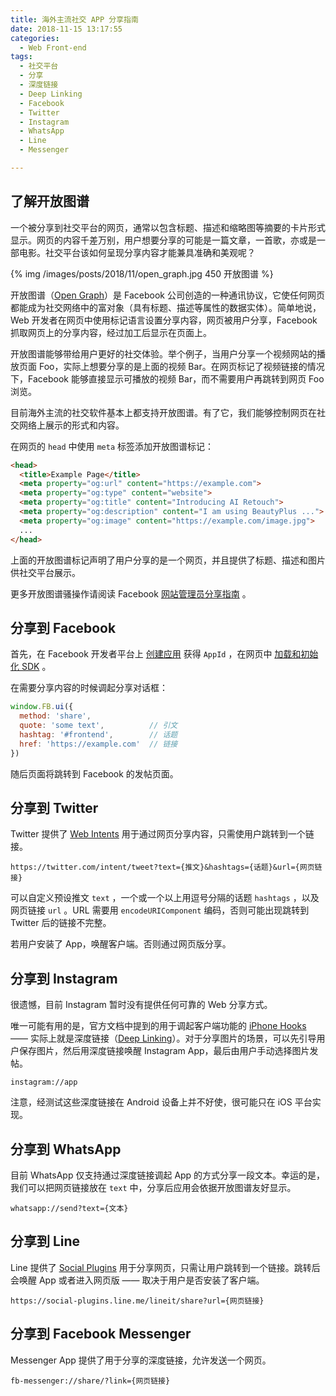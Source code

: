 ```yaml
---
title: 海外主流社交 APP 分享指南
date: 2018-11-15 13:17:55
categories:
  - Web Front-end
tags:
  - 社交平台
  - 分享
  - 深度链接
  - Deep Linking
  - Facebook
  - Twitter
  - Instagram
  - WhatsApp
  - Line
  - Messenger

---
```


## 了解开放图谱

一个被分享到社交平台的网页，通常以包含标题、描述和缩略图等摘要的卡片形式显示。网页的内容千差万别，用户想要分享的可能是一篇文章，一首歌，亦或是一部电影。社交平台该如何呈现分享内容才能兼具准确和美观呢？

<!-- more -->

{% img /images/posts/2018/11/open_graph.jpg 450 开放图谱 %}

开放图谱（[Open Graph](http://www.ogp.me/)）是 Facebook 公司创造的一种通讯协议，它使任何网页都能成为社交网络中的富对象（具有标题、描述等属性的数据实体）。简单地说，Web 开发者在网页中使用标记语言设置分享内容，网页被用户分享，Facebook 抓取网页上的分享内容，经过加工后显示在页面上。

开放图谱能够带给用户更好的社交体验。举个例子，当用户分享一个视频网站的播放页面 Foo，实际上想要分享的是上面的视频 Bar。在网页标记了视频链接的情况下，Facebook 能够直接显示可播放的视频 Bar，而不需要用户再跳转到网页 Foo 浏览。

目前海外主流的社交软件基本上都支持开放图谱。有了它，我们能够控制网页在社交网络上展示的形式和内容。

在网页的 `head` 中使用 `meta` 标签添加开放图谱标记：

``` html
<head>
  <title>Example Page</title>
  <meta property="og:url" content="https://example.com">
  <meta property="og:type" content="website">
  <meta property="og:title" content="Introducing AI Retouch">
  <meta property="og:description" content="I am using BeautyPlus ...">
  <meta property="og:image" content="https://example.com/image.jpg">
  ...
</head>
```

上面的开放图谱标记声明了用户分享的是一个网页，并且提供了标题、描述和图片供社交平台展示。

更多开放图谱骚操作请阅读 Facebook [网站管理员分享指南](https://developers.facebook.com/docs/sharing/webmasters/?translation) 。

## 分享到 Facebook

首先，在 Facebook 开发者平台上 [创建应用](https://developers.facebook.com/apps/) 获得 `AppId` ，在网页中 [加载和初始化 SDK](https://developers.facebook.com/docs/javascript/quickstart) 。

在需要分享内容的时候调起分享对话框：

``` js
window.FB.ui({
  method: 'share',
  quote: 'some text',          // 引文
  hashtag: '#frontend',        // 话题
  href: 'https://example.com'  // 链接
})
```

随后页面将跳转到 Facebook 的发帖页面。

## 分享到 Twitter

Twitter 提供了 [Web Intents](https://developer.twitter.com/en/docs/twitter-for-websites/web-intents/overview) 用于通过网页分享内容，只需使用户跳转到一个链接。

```
https://twitter.com/intent/tweet?text={推文}&hashtags={话题}&url={网页链接}
```

可以自定义预设推文 `text` ，一个或一个以上用逗号分隔的话题 `hashtags` ，以及网页链接 `url` 。URL 需要用 `encodeURIComponent` 编码，否则可能出现跳转到 Twitter 后的链接不完整。

若用户安装了 App，唤醒客户端。否则通过网页版分享。

## 分享到 Instagram

很遗憾，目前 Instagram 暂时没有提供任何可靠的 Web 分享方式。

唯一可能有用的是，官方文档中提到的用于调起客户端功能的 [iPhone Hooks](
https://www.instagram.com/developer/mobile-sharing/iphone-hooks/) —— 实际上就是深度链接（[Deep Linking](https://en.wikipedia.org/wiki/Mobile_deep_linking)）。对于分享图片的场景，可以先引导用户保存图片，然后用深度链接唤醒 Instagram App，最后由用户手动选择图片发帖。

```
instagram://app
```

注意，经测试这些深度链接在 Android 设备上并不好使，很可能只在 iOS 平台实现。

## 分享到 WhatsApp

目前 WhatsApp 仅支持通过深度链接调起 App 的方式分享一段文本。幸运的是，我们可以把网页链接放在 `text` 中，分享后应用会依据开放图谱友好显示。

```
whatsapp://send?text={文本}
```
## 分享到 Line

Line 提供了 [Social Plugins](https://media.line.me/) 用于分享网页，只需让用户跳转到一个链接。跳转后会唤醒 App 或者进入网页版 —— 取决于用户是否安装了客户端。

```
https://social-plugins.line.me/lineit/share?url={网页链接}
```

## 分享到 Facebook Messenger

Messenger App 提供了用于分享的深度链接，允许发送一个网页。

```
fb-messenger://share/?link={网页链接}
```
